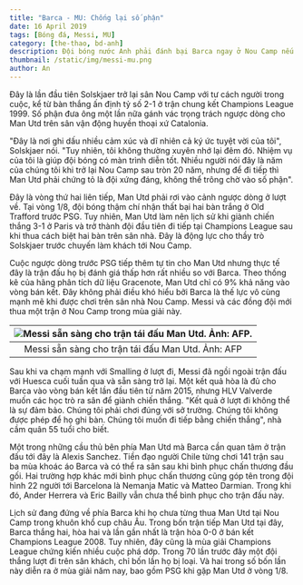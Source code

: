 ```yaml
---
title: "Barca - MU: Chống lại số phận"
date: 16 April 2019
tags: [Bóng đá, Messi, MU]
category: [the-thao, bd-anh]
description: Đội bóng nước Anh phải đánh bại Barca ngay ở Nou Camp nếu muốn tiến vào bán kết Champions League.
thumbnail: /static/img/messi-mu.png
author: An
---
```


Đây là lần đầu tiên Solskjaer trở lại sân Nou Camp với tư cách người trong cuộc, kể từ bàn thắng ấn định tỷ số 2-1 ở trận chung kết Champions League 1999. Số phận đưa ông một lần nữa gánh vác trọng trách ngược dòng cho Man Utd trên sân vận động huyền thoại xứ Catalonia.

"Đây là nơi ghi dấu nhiều cảm xúc và dĩ nhiên cả ký ức tuyệt vời của tôi", Solskjaer nói. "Tuy nhiên, tôi không thường xuyên nhớ lại đêm đó. Nhiệm vụ của tôi là giúp đội bóng có màn trình diễn tốt. Nhiều người nói đây là năm của chúng tôi khi trở lại Nou Camp sau tròn 20 năm, nhưng để đi tiếp thì Man Utd phải chứng tỏ là đội xứng đáng, không thể trông chờ vào số phận".

Đây là vòng thứ hai liên tiếp, Man Utd phải rơi vào cảnh ngược dòng ở lượt về. Tại vòng 1/8, đội bóng thậm chí nhận thất bại hai bàn trắng ở Old Trafford trước PSG. Tuy nhiên, Man Utd làm nên lịch sử khi giành chiến thắng 3-1 ở Paris và trở thành đội đầu tiên đi tiếp tại Champions League sau khi thua cách biệt hai bàn trên sân nhà. Đây là động lực cho thầy trò Solskjaer trước chuyến làm khách tới Nou Camp.

Cuộc ngược dòng trước PSG tiếp thêm tự tin cho Man Utd nhưng thực tế đây là trận đấu họ bị đánh giá thấp hơn rất nhiều so với Barca. Theo thống kê của hãng phân tích dữ liệu Gracenote, Man Utd chỉ có 9% khả năng vào vòng bán kết. Đây không phải điều khó hiểu bởi Barca là thế lực vô cùng mạnh mẽ khi được chơi trên sân nhà Nou Camp. Messi và các đồng đội mới thua một trận ở Nou Camp trong mùa giải này.

| ![Messi sẵn sàng cho trận tái đấu Man Utd. Ảnh: AFP.](https://i-thethao.vnecdn.net/2019/04/16/0011667e-500-7662-1555404192.jpg) |
|:---:|
| Messi sẵn sàng cho trận tái đấu Man Utd. Ảnh: AFP |

Sau khi va chạm mạnh với Smalling ở lượt đi, Messi đã ngồi ngoài trận đấu với Huesca cuối tuần qua và sẵn sàng trở lại. Một kết quả hòa là đủ cho Barca vào vòng bán kết lần đầu tiên từ năm 2015, nhưng HLV Valverde muốn các học trò ra sân để giành chiến thắng. "Kết quả ở lượt đi không thể là sự đảm bảo. Chúng tôi phải chơi đúng với sở trường. Chúng tôi không được phép để họ ghi bàn. Chúng tôi muốn đi tiếp bằng chiến thắng", nhà cầm quân 55 tuổi cho biết.

Một trong những cầu thủ bên phía Man Utd mà Barca cần quan tâm ở trận đấu tới đây là Alexis Sanchez. Tiền đạo người Chile từng chơi 141 trận sau ba mùa khoác áo Barca và có thể ra sân sau khi bình phục chấn thương đầu gối. Hai trường hợp khác mới bình phục chấn thương cũng góp tên trong đội hình 22 người tới Barcelona là Nemanja Matic và Matteo Darmian. Trong khi đó, Ander Herrera và Eric Bailly vẫn chưa thể bình phục cho trận đấu này.

Lịch sử đang đứng về phía Barca khi họ chưa từng thua Man Utd tại Nou Camp trong khuôn khổ cup châu Âu. Trong bốn trận tiếp Man Utd tại đây, Barca thắng hai, hòa hai và lần gần nhất là trận hòa 0-0 ở bán kết Champions League 2008. Tuy nhiên, đây cũng là mùa giải Champions League chứng kiến nhiều cuộc phá dớp. Trong 70 lần trước đây một đội thắng lượt đi trên sân khách, chỉ bốn lần họ bị loại. Và hai trong số bốn lần này diễn ra ở mùa giải năm nay, bao gồm PSG khi gặp Man Utd ở vòng 1/8.
